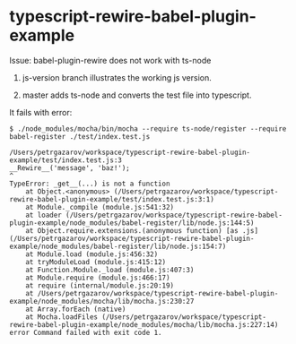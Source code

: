 # typescript-rewire-babel-plugin-example

Issue: babel-plugin-rewire does not work with ts-node

1. js-version branch illustrates the working js version.

2. master adds ts-node and converts the test file into typescript.

It fails with error:

```
$ ./node_modules/mocha/bin/mocha --require ts-node/register --require babel-register ./test/index.test.js

/Users/petrgazarov/workspace/typescript-rewire-babel-plugin-example/test/index.test.js:3
__Rewire__('message', 'baz!');
^
TypeError: _get__(...) is not a function
    at Object.<anonymous> (/Users/petrgazarov/workspace/typescript-rewire-babel-plugin-example/test/index.test.js:3:1)
    at Module._compile (module.js:541:32)
    at loader (/Users/petrgazarov/workspace/typescript-rewire-babel-plugin-example/node_modules/babel-register/lib/node.js:144:5)
    at Object.require.extensions.(anonymous function) [as .js] (/Users/petrgazarov/workspace/typescript-rewire-babel-plugin-example/node_modules/babel-register/lib/node.js:154:7)
    at Module.load (module.js:456:32)
    at tryModuleLoad (module.js:415:12)
    at Function.Module._load (module.js:407:3)
    at Module.require (module.js:466:17)
    at require (internal/module.js:20:19)
    at /Users/petrgazarov/workspace/typescript-rewire-babel-plugin-example/node_modules/mocha/lib/mocha.js:230:27
    at Array.forEach (native)
    at Mocha.loadFiles (/Users/petrgazarov/workspace/typescript-rewire-babel-plugin-example/node_modules/mocha/lib/mocha.js:227:14)
error Command failed with exit code 1.
```
